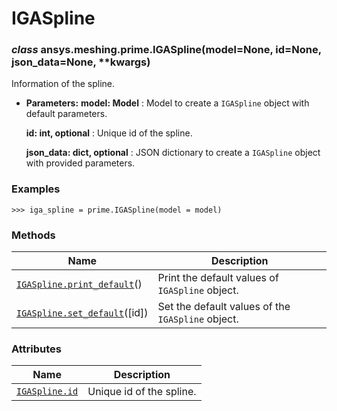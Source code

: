 <!-- vale off -->

# IGASpline

<a id="ansys.meshing.prime.IGASpline"></a>

### *class* ansys.meshing.prime.IGASpline(model=None, id=None, json_data=None, \*\*kwargs)

Information of the spline.

* **Parameters:**
  **model: Model**
  : Model to create a `IGASpline` object with default parameters.

  **id: int, optional**
  : Unique id of the spline.

  **json_data: dict, optional**
  : JSON dictionary to create a `IGASpline` object with provided parameters.

### Examples

```pycon
>>> iga_spline = prime.IGASpline(model = model)
```

<!-- !! processed by numpydoc !! -->

### Methods

| Name | Description |
|-----------------------------------------------------------------------------------------------------------------------------|---------------------------------------------------|
| [`IGASpline.print_default`](ansys.meshing.prime.IGASpline.print_default.md#ansys.meshing.prime.IGASpline.print_default)()   | Print the default values of `IGASpline` object.   |
| [`IGASpline.set_default`](ansys.meshing.prime.IGASpline.set_default.md#ansys.meshing.prime.IGASpline.set_default)([id])     | Set the default values of the `IGASpline` object. |

### Attributes

| Name | Description |
|------------------------------------------------------------------------------------------|----------------------------|
| [`IGASpline.id`](ansys.meshing.prime.IGASpline.id.md#ansys.meshing.prime.IGASpline.id)   | Unique id of the spline.   |
<!-- vale on -->